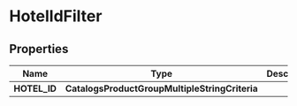 

# HotelIdFilter


## Properties

Name | Type | Description | Notes
------------ | ------------- | ------------- | -------------
**HOTEL_ID** | **CatalogsProductGroupMultipleStringCriteria** |  | 



